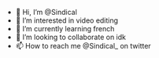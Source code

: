 - 👋 Hi, I’m @Sindical
- 👀 I’m interested in video editing
- 🌱 I’m currently learning french 
- 💞️ I’m looking to collaborate on idk
- 📫 How to reach me @Sindical_ on twitter

<!---
Sindical/Sindical is a ✨ special ✨ repository because its `README.md` (this file) appears on your GitHub profile.
You can click the Preview link to take a look at your changes.
--->
